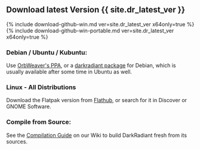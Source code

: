 <div id="latest">
<div class="section">
<h2>Download latest Version {{ site.dr_latest_ver }}</h2>
{% include download-github-win.md ver=site.dr_latest_ver x64only=true %}
{% include download-github-win-portable.md ver=site.dr_latest_ver x64only=true %}
<!--<h3>macOS</h3>
<ul><li><a href="https://github.com/codereader/DarkRadiant/releases/download/{{ site.dr_latest_ver }}/DarkRadiant.{{ site.dr_latest_ver }}.app.zip">DarkRadiant.{{ site.dr_latest_ver }}.app.zip</a></li></ul>-->
<h3>Debian / Ubuntu / Kubuntu:</h3>
<p>Use <a href="https://launchpad.net/~orbweaver/+archive/ubuntu/darkradiant">OrbWeaver's PPA</a>, or a <a href="https://packages.debian.org/sid/darkradiant">darkradiant package</a> for Debian, which is usually available after some time in Ubuntu as well.</p>
<h3>Linux - All Distributions</h3>
<p>Download the Flatpak version from <a href="https://flathub.org/apps/details/net.darkradiant.DarkRadiant">Flathub</a>, or search for it in Discover or GNOME Software.</p>
<h3>Compile from Source:</h3>
<p>See the <a href="https://wiki.thedarkmod.com/index.php?title=DarkRadiant_-_Compilation_Guide">Compilation Guide</a> on our Wiki to build DarkRadiant fresh from its sources.</p>
</div>
</div>
